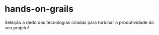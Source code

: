 hands-on-grails
===============

Seleção a dedo das tecnologias criadas para turbinar a produtividade do seu projeto!
